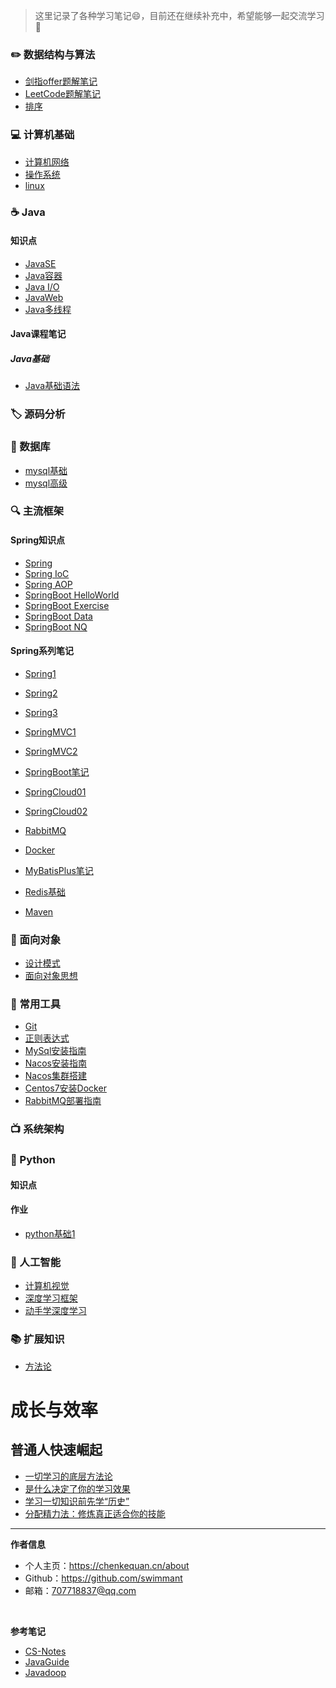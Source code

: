 > 这里记录了各种学习笔记😄，目前还在继续补充中，希望能够一起交流学习💯

### ✏️ 数据结构与算法
- [剑指offer题解笔记](剑指Offer/剑指offer.md)
- [LeetCode题解笔记](Leetcode/Leetcode题解.md)
- [排序](算法/排序.md) 

### 💻 计算机基础
- [计算机网络](计算机网络原理/计算机网络.md)
- [操作系统](操作系统/操作系统.md)
- [linux](Linux/linux.md)


### ☕️ Java
#### 知识点
- [JavaSE](Java/javase.md)
- [Java容器](Java/java容器.md)
- [Java I/O](Java/javaio.md)
- [JavaWeb](Java/javaweb.md)
- [Java多线程](Java/java多线程.md)

#### Java课程笔记
##### Java基础
- [Java基础语法](Java课程笔记/java基础/Day1/day01-java基础语法.md)
### 🏷️ 源码分析


### 💾 数据库
<!--
- [数据库系统原理](数据库系统原理)
- [SQL](sql)
-->
- [mysql基础](MySql/mysql基础.md)
- [mysql高级](MySql/mysql高级.md)

### 🔍 主流框架
#### Spring知识点
- [Spring](Java/spring.md)
- [Spring IoC](Java/spring-ioc.md)
- [Spring AOP](Java/spring-aop.md) 
- [SpringBoot HelloWorld](Java/springboot-helloworld.md) 
- [SpringBoot Exercise](Java/springboot-exercise.md) 
- [SpringBoot Data](Java/springboot-data.md) 
- [SpringBoot NQ](Java/springboot-mq.md) 

#### Spring系列笔记
- [Spring1](Spring系列/Spring/Spring1.md)
- [Spring2](Spring系列/Spring/Spring2.md)
- [Spring3](Spring系列/Spring/Spring3.md)
- [SpringMVC1](Spring系列/SpringMVC/SpringMVC1.md)
- [SpringMVC2](Spring系列/SpringMVC/SpringMVC2.md)
- [SpringBoot笔记](Spring系列/SpringBoot/SpringBoot笔记.md)
- [SpringCloud01](Spring系列/SpringCloud/SpringCloud01.md)
- [SpringCloud02](Spring系列/SpringCloud/SpringCloud02.md)
- [RabbitMQ](Spring系列/RabbitMQ/RabbitMQ.md)
- [Docker](Spring系列/Docker/Docker.md)

- [MyBatisPlus笔记](Spring系列/MyBatisPlus/MyBatisPlus笔记.md)
- [Redis基础](Spring系列/Redis/Redis基础.md)
- [Maven](Spring系列/Maven/Maven进阶笔记.md)


### 🎨 面向对象

- [设计模式](设计模式)
- [面向对象思想](面向对象思想.md)


### 🔧 常用工具
- [Git](常用工具/git)
- [正则表达式](正则表达式)
- [MySql安装指南](常用工具/MySql安装指南/MySQL安装文档.md)
- [Nacos安装指南](常用工具/Nacos安装指南/Nacos安装指南.md)
- [Nacos集群搭建](常用工具/Nacos集群搭建/nacos集群搭建.md)
- [Centos7安装Docker](常用工具/docker安装指南/Centos7安装Docker.md)
- [RabbitMQ部署指南](常用工具/RabbitMQ部署指南/RabbitMQ部署指南.md)


### 📺  系统架构

### 🐍 Python
#### 知识点

#### 作业
- [python基础1](/python/homework1.md)

### 🤖 人工智能
- [计算机视觉](计算机视觉/计算机视觉.md)
- [深度学习框架](深度学习框架/深度学习框架.md)
- [动手学深度学习](/动手学深度学习/动手学深度学习.md)
### 📚 扩展知识
- [方法论](感悟/方法论.md)

# 成长与效率
## 普通人快速崛起
- [一切学习的底层方法论](成长与效率/1、一切学习的底层方法论/一切学习的底层方法论.md)
- [是什么决定了你的学习效果](成长与效率/2、是什么决定了你的学习效果/2、是什么决定了你的学习效果.md)
- [学习一切知识前先学“历史”](成长与效率/3、学习一切知识之前先学”历史“/学习一切知识前先学“历史”.md)
- [分配精力法：修炼真正适合你的技能](成长与效率/10、分配精力法：修炼真正适合你的技能/10、分配精力法：修炼真正适合你的技能.md)


-----

**作者信息**
* 个人主页：https://chenkequan.cn/about
* Github：https://github.com/swimmant
* 邮箱：707718837@qq.com
<br/>

**参考笔记**
- [CS-Notes](https://github.com/CyC2018/CS-Notes)
- [JavaGuide](https://github.com/Snailclimb/JavaGuide)
- [Javadoop](https://www.javadoop.com/)
